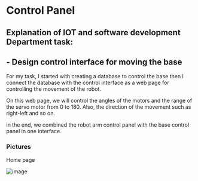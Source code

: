 # Control Panel
## Explanation of IOT and software development Department task:
## - Design control interface for moving the base

For my task, I started with creating a database to control the base then I connect the database with the control interface as a web page for controlling the movement of the robot.

On this web page, we will control the angles of the motors and the range of the servo motor from 0 to 180. Also, the direction of the movement such as right-left and so on.

in the end, we combined the robot arm control panel with the base control panel in one interface.

### Pictures
Home page


![image](https://user-images.githubusercontent.com/85671599/123700117-b7654d80-d868-11eb-9930-ee1da7d6f214.png)
